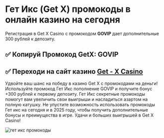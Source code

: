 # Гет Икс (Get X) промокоды в онлайн казино на сегодня
Регистрация в Get X Casino с промокодом **GOVIP** дает дополнительные 300 рублей к депозиту.
## ✅ Копируй Промокод GetX: GOVIP

## ✅ Переходи на сайт казино [Get - X Casino](https://linkcasino.ru/getx)

Удвойте ваш шанс на победу в казино Get X с промокодами на деньги! Используйте промокод Гет Икс пополнение GOVIP и получите бонус +300 рублей к первому депозиту. Гет Икс секретные промокоды помогут вам увеличить свои выигрыши и насладиться азартом на полную катушку. Не упустите возможность использовать промокоды Гет икс на сегодня и в 2025 году, чтобы получить дополнительные бонусы и преимущества в игре. Удачи и больших выигрышей в Get X Casino!


![гет икс промокоды](https://github.com/user-attachments/assets/9596d45f-a4be-4ee9-809f-0ccaa48b3ca5)
